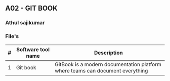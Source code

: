 
## A02 - GIT BOOK
### Athul sajikumar

 

### File's

|   #   | Software tool name           | Description                                        |
| :---: | --------------- | -------------------------------------------------- |
|   1   | Git book         | GitBook is a modern documentation platform where teams can document everything    |




